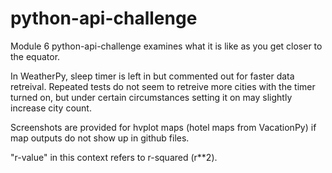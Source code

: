 # python-api-challenge

Module 6 python-api-challenge examines what it is like as you get closer to the equator. 

In WeatherPy, sleep timer is left in but commented out for faster data retreival. Repeated tests do not seem to retreive more cities 
with the timer turned on, but under certain circumstances setting it on may slightly increase city count. 

Screenshots are provided for hvplot maps (hotel maps from VacationPy) if map outputs do not show up in github files. 

"r-value" in this context refers to r-squared (r**2). 
